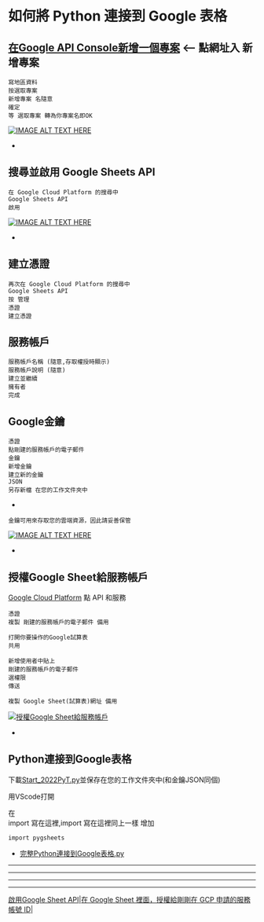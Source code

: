 
# 如何將 Python 連接到 Google 表格


## [在Google API Console新增一個專案](https://console.developers.google.com/) <-- 點網址入 新增專案

    寫地區資料
    按選取專案
    新增專案 名隨意
    確定
    等 選取專案 轉為你專案名即OK
    
[![IMAGE ALT TEXT HERE](https://img.youtube.com/vi/zcJe5Isfhng/0.jpg)](https://www.youtube.com/watch?v=zcJe5Isfhng)

-

## 搜尋並啟用 Google Sheets API

    在 Google Cloud Platform 的搜尋中
    Google Sheets API
    啟用

[![IMAGE ALT TEXT HERE](https://img.youtube.com/vi/KObOPFWQoPk/0.jpg)](https://www.youtube.com/watch?v=KObOPFWQoPk)

-

## 建立憑證
    再次在 Google Cloud Platform 的搜尋中
    Google Sheets API    
    按 管理
    憑證
    建立憑證


## 服務帳戶
    服務帳戶名稱 (隨意,存取權授時顯示)
    服務帳戶說明 (隨意)
    建立並繼續
    擁有者
    完成

## Google金鑰
    憑證
    點剛建的服務帳戶的電子郵件
    金鑰
    新增金鑰
    建立新的金鑰
    JSON
    另存新檔 在您的工作文件夾中


-

    金鑰可用來存取您的雲端資源，因此請妥善保管
    
[![IMAGE ALT TEXT HERE](https://img.youtube.com/vi/IWnQa3J5VRI/0.jpg)](https://www.youtube.com/watch?v=IWnQa3J5VRI)

-

## 授權Google Sheet給服務帳戶

  [Google Cloud Platform](https://console.developers.google.com/) 點 API 和服務
  
    憑證
    複製 剛建的服務帳戶的電子郵件 備用

    打開你要操作的Google試算表
    共用
    
    新增使用者中貼上
    剛建的服務帳戶的電子郵件
    選權限
    傳送

    複製 Google Sheet(試算表)網址 備用
    

[![授權Google Sheet給服務帳戶](https://img.youtube.com/vi/m0t8cA5MTbw/0.jpg)](https://www.youtube.com/watch?v=m0t8cA5MTbw)

-


## Python連接到Google表格

   下載[Start_2022PyT.py](https://raw.githubusercontent.com/98672794/Teaching2022/main/Start_2022PyT.py)並保存在您的工作文件夾中(和金鑰JSON同個)
   
  用VScode打開
    
   在  
   import 寫在這裡,import 寫在這裡同上一樣 
   增加
    
    import pygsheets 


   - [完整Python連接到Google表格.py](https://raw.githubusercontent.com/98672794/Teaching2022/main/Python%E9%80%A3%E6%8E%A5%E5%88%B0Google%E8%A1%A8%E6%A0%BC.py)





---
---
---
--- 

[啟用Google Sheet API](https://www.learncodewithmike.com/2020/08/python-write-to-google-sheet.html)|[在 Google Sheet 裡面，授權給剛剛在 GCP 申請的服務帳號 ID](https://www.maxlist.xyz/2018/09/25/python_googlesheet_crud/)|
